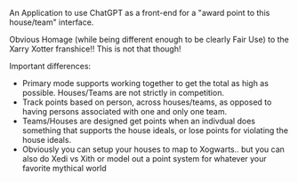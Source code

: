 An Application to use ChatGPT as a front-end for a "award point to this house/team" interface. 

Obvious Homage (while being different enough to be clearly Fair Use) to the Xarry Xotter franshice!! 
This is not that though! 

Important differences: 

* Primary mode supports working together to get the total as high as possible. Houses/Teams are not strictly in competition. 
* Track points based on person, across houses/teams, as opposed to having persons associated with one and only one team. 
* Teams/Houses are designed get points when an indivdual does something that supports the house ideals, or lose points for violating the house ideals. 
* Obviously you can setup your houses to map to Xogwarts.. but you can also do Xedi vs Xith or model out a point system for whatever your favorite mythical world



